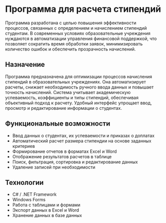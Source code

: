 # Программа для расчета стипендий

Программа разработана с целью повышения эффективности процессов, связанных с определением и начислением стипендий студентам. В современных условиях образовательные учреждения нуждаются в автоматизации управления финансовой поддержкой, что позволяет сократить время обработки заявок, минимизировать количество ошибок и обеспечить прозрачность начислений.

## Назначение

Программа предназначена для оптимизации процессов начисления стипендий в образовательных учреждениях. Она автоматизирует расчеты, снижает необходимость ручного ввода данных и повышает точность начислений. Система учитывает академическую успеваемость, коэффициенты и типы стипендий, обеспечивая объективный подход к расчету. Удобный интерфейс упрощает ввод, просмотр и редактирование информации о студентах.

## Функциональные возможности

- Ввод данных о студентах, их успеваемости и приказах о доплатах
- Автоматический расчет размера стипендии на основе заданных критериев
- Формирование отчетов в форматах Excel и Word
- Отображение результатов расчетов в таблице
- Поиск, фильтрация, сортировка и редактирование данных
- Удаление записей при необходимости

## Технологии

- C# / .NET Framework
- Windows Forms
- Работа с таблицами и формами
- Экспорт данных в Excel и Word
- Хранение данных в базе данных
